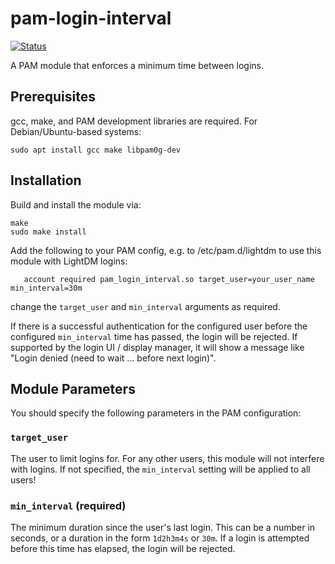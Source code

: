 # pam-login-interval

[![Status](https://flat.badgen.net/github/checks/cpulvermacher/pam-login-interval)](https://github.com/cpulvermacher/pam-login-interval/actions/workflows/ci.yml)

A PAM module that enforces a minimum time between logins.

## Prerequisites

gcc, make, and PAM development libraries are required.
For Debian/Ubuntu-based systems:
```
sudo apt install gcc make libpam0g-dev
```

## Installation

Build and install the module via:
```
make
sudo make install
```

Add the following to your PAM config, e.g. to /etc/pam.d/lightdm to use this module with LightDM logins:
```
   account required pam_login_interval.so target_user=your_user_name min_interval=30m
```
change the `target_user` and `min_interval` arguments as required.

If there is a successful authentication for the configured user before the configured `min_interval` time has passed, the login will be rejected.
If supported by the login UI / display manager, it will show a message like "Login denied (need to wait ... before next login)".

## Module Parameters

You should specify the following parameters in the PAM configuration:

### `target_user`
The user to limit logins for. For any other users, this module will not interfere with logins. If not specified, the `min_interval` setting will be applied to all users!

### `min_interval` (required)
The minimum duration since the user's last login. This can be a number in seconds, or a duration in the form `1d2h3m4s` or `30m`. If a login is attempted before this time has elapsed, the login will be rejected.
